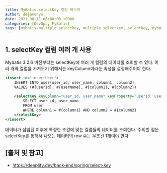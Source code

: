 ```yaml
---
title: MyBatis selectKey 컬럼 여러개
author: dejavuhyo
date: 2021-08-11 06:00:00 +0900
categories: [DevOps, MyBatis]
tags: [mybatis-multiple-selectkey, multiple-selectkey, selectkey, mybatis-selectkey-컬럼-여러개, selectkey-컬럼-여러개]
---
```


## 1. selectKey 컬럼 여러 개 사용
Mybatis 3.2.6 버전부터는 selectKey에 여러 개 컬럼의 데이터를 조회할 수 있다. 여러 개의 컬럼을 가져오기 위해서는 keyColumn이라는 속성을 설정해주어야 한다.

```xml
<insert id="insertUser">
    INSERT INTO user(user_id, user_name, column1, column2)
    VALUES (#{userId}, #{userName}, #{column1}, #{column2})
    
    <selectKey keyColumn="user_id, user_name" keyProperty="userId, userName" resultType="hashmap" order="AFTER">
        SELECT user_id, user_name
        FROM user
        WHERE column1 = #{column1} AND column2 = #{column2}
    </selectKey>
</insert>
```

데이터가 삽입된 이후에 특정한 조건에 맞는 컬럼들의 데이터를 조회한다. 주의할 점은 selectKey를 통해서 나오는 데이터의 row 수는 무조건 1개여야 한다.

## [출처 및 참고]
* <https://deeplify.dev/back-end/spring/select-key>
